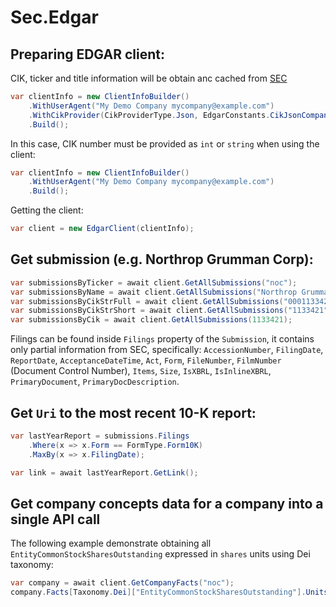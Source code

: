 # Sec.Edgar

## Preparing EDGAR client:

CIK, ticker and title information will be obtain anc cached from [SEC](https://www.sec.gov/files/company_tickers.json)
```csharp
var clientInfo = new ClientInfoBuilder()
    .WithUserAgent("My Demo Company mycompany@example.com")
    .WithCikProvider(CikProviderType.Json, EdgarConstants.CikJsonCompanyTicker)
    .Build();
```

In this case, CIK number must be provided as `int` or `string` when using the client:
```csharp
var clientInfo = new ClientInfoBuilder()
    .WithUserAgent("My Demo Company mycompany@example.com")
    .Build();
```

Getting the client:

```csharp
var client = new EdgarClient(clientInfo);
```
 
## Get submission (e.g. Northrop Grumman Corp):

```csharp
var submissionsByTicker = await client.GetAllSubmissions("noc");
var submissionsByName = await client.GetAllSubmissions("Northrop Grumman"); // By name or its part
var submissionsByCikStrFull = await client.GetAllSubmissions("0001133421");
var submissionsByCikStrShort = await client.GetAllSubmissions("1133421");
var submissionsByCik = await client.GetAllSubmissions(1133421);
```

Filings can be found inside `Filings` property of the `Submission`, it contains only partial information from SEC, specifically: `AccessionNumber`, `FilingDate`, `ReportDate`, `AcceptanceDateTime`, `Act`, `Form`, `FileNumber`, `FilmNumber` (Document Control Number), `Items`, `Size`, `IsXBRL`, `IsInlineXBRL`, `PrimaryDocument`, `PrimaryDocDescription`.

## Get `Uri` to the most recent 10-K report:

```csharp
var lastYearReport = submissions.Filings
    .Where(x => x.Form == FormType.Form10K)
    .MaxBy(x => x.FilingDate);

var link = await lastYearReport.GetLink();
```

## Get company concepts data for a company into a single API call

The following example demonstrate obtaining all `EntityCommonStockSharesOutstanding` expressed in `shares` units using Dei taxonomy:
```csharp
var company = await client.GetCompanyFacts("noc");
company.Facts[Taxonomy.Dei]["EntityCommonStockSharesOutstanding"].Units["shares"]
```
